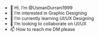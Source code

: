 - 👋 Hi, I’m @UsmanDurrani1999
- 👀 I’m interested in Graphic Designing
- 🌱 I’m currently learning UI/UX Designing
- 💞️ I’m looking to collaborate on UI/UX
- 📫 How to reach me DM please

<!---
UsmanDurrani1999/UsmanDurrani1999 is a ✨ special ✨ repository because its `README.md` (this file) appears on your GitHub profile.
You can click the Preview link to take a look at your changes.
--->
